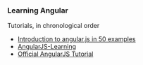 ### Learning Angular

Tutorials, in chronological order

- [Introduction to angular.js in 50 examples][50examples]
- [AngularJS-Learning][github]
- [Official AngularJS Tutorial][angulartut]

[github]: https://github.com/jmcunningham/AngularJS-Learning
[50examples]: http://www.youtube.com/watch?v=TRrL5j3MIvo
[angulartut]: https://docs.angularjs.org/tutorial